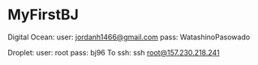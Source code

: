 # MyFirstBJ

Digital Ocean:
	user: jordanh1466@gmail.com
	pass: WatashinoPasowado

Droplet: 
	user: root 
	pass: bj96 
	To ssh: ssh root@157.230.218.241
